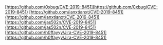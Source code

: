 [https://github.com/0xbug/CVE-2019-8451](https://github.com/0xbug/CVE-2019-8451)
[https://github.com/ianxtianxt/CVE-2019-8451](https://github.com/ianxtianxt/CVE-2019-8451)
[https://github.com/jas502n/CVE-2019-8451](https://github.com/jas502n/CVE-2019-8451)
[https://github.com/h0ffayyy/Jira-CVE-2019-8451](https://github.com/h0ffayyy/Jira-CVE-2019-8451)
